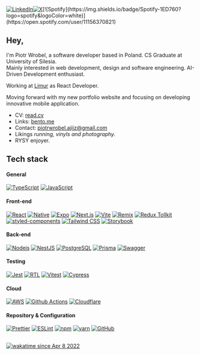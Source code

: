 [![LinkedIn](https://custom-icon-badges.demolab.com/badge/LinkedIn-0A66C2?logo=linkedin-white&logoColor=fff)](https://www.linkedin.com/in/piotrwrobel-wrobit/)[![X](https://img.shields.io/badge/X-%23000000.svg?logo=X&logoColor=white)](https://x.com/wrobit_)[![Spotify](https://img.shields.io/badge/Spotify-1ED760?logo=spotify&logoColor=white)](https://open.spotify.com/user/11156370821)

<h2>Hey,</h2>
<p>I'm Piotr Wrobel, a software developer based in Poland. CS Graduate at University of Silesia.<br />
Mainly interested in web development, design and software engineering. 
AI-Driven Development enthusiast.<br />

Working at <a href="https://limur.pl/">Limur</a> as React Developer.</p>

Moving forward with my new portfolio website and focusing on developing innovative mobile application.

* CV: <a href="https://read.cv/piotrwrobel">read.cv</a>
* Links: <a href="https://bento.me/piotrwrobel">bento.me</a>
* Contact: piotrwrobel.ajiiz@gmail.com
* Likings *running, vinyls and photography.*
* RYSY enjoyer.

## Tech stack

#### General
[![TypeScript](https://img.shields.io/badge/-TypeScript-007ACC?style=flat-square&logo=typescript&logoColor=white)](https://www.typescriptlang.org/)
[![JavaScript](https://img.shields.io/static/v1?style=flat-square&message=JavaScript&color=222222&logo=JavaScript&logoColor=F7DF1E&label=)](https://www.typescriptlang.org/)

#### Front-end
[![React](https://img.shields.io/badge/-React-45b8d8?style=flat-square&logo=react&logoColor=white)](https://reactjs.org/)
[![Native](https://img.shields.io/badge/-Native-45b8d8?style=flat-square&logo=react&logoColor=white)](https://reactnative.dev/)
[![Expo](https://img.shields.io/badge/Expo-000020?logo=expo&logoColor=fff)](https://expo.dev/)
[![Next.js](https://img.shields.io/badge/-Next.js-000000?style=flat-square&logo=next.js&logoColor=white)](https://nextjs.org/)
[![Vite](https://img.shields.io/static/v1?style=flat-square&message=Vite&color=646CFF&logo=Vite&logoColor=FFFFFF&label=)](https://vitejs.dev/)
[![Remix](https://img.shields.io/badge/Remix-000?logo=remix&logoColor=fff)](https://remix.run/)
[![Redux Tollkit](https://img.shields.io/badge/-Redux-764ABC?style=flat-square&logo=redux&logoColor=white)](https://redux-toolkit.js.org/)
[![styled-components](https://img.shields.io/static/v1?style=flat-square&message=styled-components&color=DB7093&logo=styled-components&logoColor=FFFFFF&label=)](https://styled-components.com/)
[![Tailwind CSS](https://img.shields.io/badge/Tailwind_CSS-38B2AC?style=flat-square&logo=tailwind-css&logoColor=white)](https://tailwindcss.com/)
[![Storybook](https://img.shields.io/badge/Storybook-FF4785?logo=storybook&logoColor=fff)](https://storybook.js.org/)

#### Back-end
[![Nodejs](https://img.shields.io/badge/-Nodejs-43853d?style=flat-square&logo=Node.js&logoColor=white)](https://nodejs.org/en/)
[![NestJS](https://img.shields.io/static/v1?style=flat-square&message=NestJS&color=E0234E&logo=NestJS&logoColor=FFFFFF&label=)](https://nestjs.com/)
[![PostgreSQL](https://img.shields.io/badge/-PostgreSQL-336791?style=flat-square&logo=postgresql&logoColor=white)](https://www.postgresql.org/)
[![Prisma](https://img.shields.io/badge/-Prisma-2D3748?style=flat-square&logo=prisma&logoColor=white)](https://www.prisma.io/)
[![Swagger](https://img.shields.io/static/v1?style=flat-square&message=Swagger&color=222222&logo=Swagger&logoColor=85EA2D&label=)](https://swagger.io/)

#### Testing
[![Jest](https://img.shields.io/static/v1?style=flat-square&message=Jest&color=C21325&logo=Jest&logoColor=FFFFFF&label=)](https://jestjs.io/)
[![RTL](https://img.shields.io/static/v1?style=flat-square&message=Testing+Library&color=E33332&logo=Testing+Library&logoColor=FFFFFF&label=)](https://testing-library.com/docs/react-testing-library/intro/)
[![Vitest](https://img.shields.io/static/v1?style=flat-square&message=Vitest&color=6E9F18&logo=Vitest&logoColor=FFFFFF&label=)](https://vitest.dev/)
[![Cypress](https://img.shields.io/static/v1?style=flat-square&message=Cypress&color=17202C&logo=Cypress&logoColor=FFFFFF&label=)](https://www.cypress.io/)

#### Cloud
[![AWS](https://img.shields.io/badge/Amazon_AWS-232F3E?style=flat-square&logo=amazon-aws&logoColor=white)](https://aws.amazon.com/)
[![Github Actions](https://img.shields.io/badge/GitHub_Actions-2088FF?style=flat-square&logo=github-actions&logoColor=white)](https://github.com/features/actions)
[![Cloudflare](https://img.shields.io/badge/Cloudflare-F38020?logo=Cloudflare&logoColor=white)](https://www.cloudflare.com/)

#### Repository & Configuration
[![Prettier](https://img.shields.io/badge/-Prettier-F7B93E?style=flat-square&logo=prettier&logoColor=white)](https://prettier.io/)
[![ESLint](https://img.shields.io/badge/-ESLint-4B32C3?style=flat-square&logo=eslint&logoColor=white)](https://eslint.org/)
[![npm](https://img.shields.io/badge/-NPM-CB3837?style=flat-square&logo=npm&logoColor=white)](https://www.npmjs.com/)
[![yarn](https://img.shields.io/static/v1?style=flat-square&message=yarn&color=2C8EBB&logo=Yarn&logoColor=FFFFFF&label=)](https://yarnpkg.com/)
[![GitHub](https://img.shields.io/static/v1?style=flat-square&message=GitHub&color=181717&logo=GitHub&logoColor=FFFFFF&label=)](https://github.com/ajiiz)

##
[![wakatime since Apr 8 2022](https://wakatime.com/badge/user/e75b442a-c4ec-45ca-84ab-29826e060e19.svg)](https://wakatime.com/@e75b442a-c4ec-45ca-84ab-29826e060e19)
<br /><br />
<!--<img align="center" src="https://github-readme-stats.vercel.app/api?username=ajiiz&count_private=true&show_icons=true&include_all_commits=true&theme=tokyonight" />--!>
